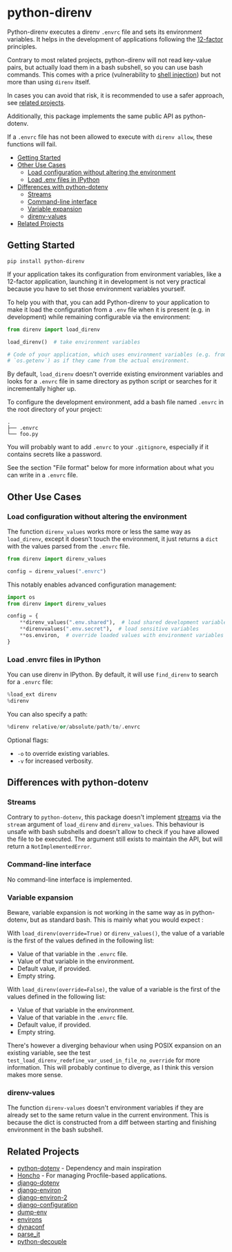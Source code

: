 # python-direnv

Python-direnv executes a direnv `.envrc` file and sets its environment
variables. It helps in the development of applications following the
[12-factor](https://12factor.net/) principles.

Contrary to most related projects, python-direnv will not read
key-value pairs, but actually load them in a bash subshell, so you can
use bash commands. This comes with a price (vulnerability to [shell
injection](https://docs.python.org/3/library/subprocess.html#security-considerations))
but not more than using `direnv` itself.

In cases you can avoid that risk, it is recommended to use a safer
approach, see [related projects](#related-projects).

Additionally, this package implements the same public API as python-dotenv.

If a `.envrc` file has not been allowed to execute with `direnv allow`, these functions will fail.

- [Getting Started](#getting-started)
- [Other Use Cases](#other-use-cases)
  * [Load configuration without altering the environment](#load-configuration-without-altering-the-environment)
  * [Load .env files in IPython](#load-env-files-in-ipython)
- [Differences with python-dotenv](#differences-with-python-dotenv)
  * [Streams](#streams)
  * [Command-line interface](#command-line-interface)
  * [Variable expansion](#variable-expansion)
  * [direnv-values](#direnv-values)
- [Related Projects](#related-projects)

## Getting Started

```shell
pip install python-direnv
```

If your application takes its configuration from environment variables, like a 12-factor
application, launching it in development is not very practical because you have to set
those environment variables yourself.

To help you with that, you can add Python-direnv to your application to make it load the
configuration from a `.env` file when it is present (e.g. in development) while remaining
configurable via the environment:

```python
from direnv import load_direnv

load_direnv()  # take environment variables

# Code of your application, which uses environment variables (e.g. from `os.environ` or
# `os.getenv`) as if they came from the actual environment.
```

By default, `load_direnv` doesn't override existing environment variables and looks for a `.envrc` file in same directory as python script or searches for it incrementally higher up.

To configure the development environment, add a bash file named `.envrc` in the root directory of your
project:

```
.
├── .envrc
└── foo.py
```

You will probably want to add `.envrc` to your `.gitignore`, especially if it contains
secrets like a password.

See the section "File format" below for more information about what you can write in a
`.envrc` file.

## Other Use Cases

### Load configuration without altering the environment

The function `direnv_values` works more or less the same way as `load_direnv`, except it
doesn't touch the environment, it just returns a `dict` with the values parsed from the
`.envrc` file.

```python
from direnv import direnv_values

config = direnv_values(".envrc")
```

This notably enables advanced configuration management:

```python
import os
from direnv import direnv_values

config = {
    **direnv_values(".env.shared"),  # load shared development variables
    **direnvvalues(".env.secret"),  # load sensitive variables
    **os.environ,  # override loaded values with environment variables
}
```

### Load .envrc files in IPython

You can use direnv in IPython.  By default, it will use `find_direnv` to search for a
`.envrc` file:

```python
%load_ext direnv
%direnv
```

You can also specify a path:

```python
%direnv relative/or/absolute/path/to/.envrc
```

Optional flags:

- `-o` to override existing variables.
- `-v` for increased verbosity.

## Differences with python-dotenv

### Streams

Contrary to `python-dotenv`, this package doesn't implement
[streams][python_streams] via the `stream` argument of `load_direnv`
and `direnv_values`. This behaviour is unsafe with bash subshells and
doesn't allow to check if you have allowed the file to be
executed. The argument still exists to maintain the API, but will
return a `NotImplementedError`.

### Command-line interface

No command-line interface is implemented.

### Variable expansion

Beware, variable expansion is not working in the same way as in
python-dotenv, but as standard bash. This is mainly what you would
expect :

With `load_direnv(override=True)` or `direnv_values()`, the value of a variable is the
first of the values defined in the following list:

- Value of that variable in the `.envrc` file.
- Value of that variable in the environment.
- Default value, if provided.
- Empty string.

With `load_direnv(override=False)`, the value of a variable is the first of the values
defined in the following list:

- Value of that variable in the environment.
- Value of that variable in the `.envrc` file.
- Default value, if provided.
- Empty string.

There's however a diverging behaviour when using POSIX expansion on an
existing variable, see the test
`test_load_direnv_redefine_var_used_in_file_no_override` for more
information. This will probably continue to diverge, as I think this
version makes more sense.

### direnv-values

The function `direnv-values` doesn't environment variables if they are
already set to the same return value in the current environment. This
is because the dict is constructed from a diff between starting and
finishing environment in the bash subshell.

## Related Projects

-   [python-dotenv](https://github.com/theskumar/python-dotenv) - Dependency and main inspiration
-   [Honcho](https://github.com/nickstenning/honcho) - For managing
    Procfile-based applications.
-   [django-dotenv](https://github.com/jpadilla/django-dotenv)
-   [django-environ](https://github.com/joke2k/django-environ)
-   [django-environ-2](https://github.com/sergeyklay/django-environ-2)
-   [django-configuration](https://github.com/jezdez/django-configurations)
-   [dump-env](https://github.com/sobolevn/dump-env)
-   [environs](https://github.com/sloria/environs)
-   [dynaconf](https://github.com/rochacbruno/dynaconf)
-   [parse_it](https://github.com/naorlivne/parse_it)
-   [python-decouple](https://github.com/HBNetwork/python-decouple)

[python_streams]: https://docs.python.org/3/library/io.html
